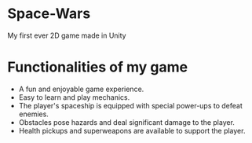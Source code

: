 # Space-Wars
My first ever 2D game made in Unity

# Functionalities of my game

- A fun and enjoyable game experience.
- Easy to learn and play mechanics.
- The player's spaceship is equipped with special power-ups to defeat enemies.
- Obstacles pose hazards and deal significant damage to the player.
- Health pickups and superweapons are available to support the player.
